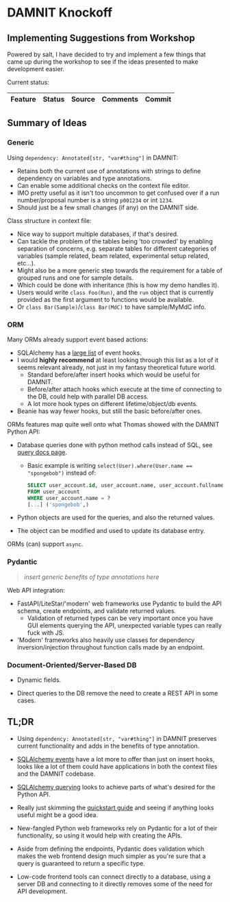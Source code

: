 # DAMNIT Knockoff

## Implementing Suggestions from Workshop

Powered by salt, I have decided to try and implement a few things that came up during the workshop to see if the ideas presented to make development easier.

Current status:

| Feature         | Status | Source       |Comments         | Commit |
|-----------------|--------|--------------|-----------------|--------|
## Summary of Ideas

### Generic

Using `dependency: Annotated[str, "var#thing"]` in DAMNIT:

- Retains both the current use of annotations with strings to define dependency on variables and type annotations.
- Can enable some additional checks on the context file editor.
- IMO pretty useful as it isn't too uncommon to get confused over if a run number/proposal number is a string `p001234` or int `1234`.
- Should just be a few small changes (if any) on the DAMNIT side.

Class structure in context file:

- Nice way to support multiple databases, if that's desired.
- Can tackle the problem of the tables being 'too crowded' by enabling separation of concerns, e.g. separate tables for different categories of variables (sample related, beam related, experimental setup related, etc...).
- Might also be a more generic step towards the requirement for a table of grouped runs and one for sample details.
- Which could be done with inheritance (this is how my demo handles it).
- Users would write `class Foo(Run)`, and the `run` object that is currently provided as the first argument to functions would be available.
- Or `class Bar(Sample)`/`class Bar(MdC)` to have sample/MyMdC info.

### ORM

Many ORMs already support event based actions:

- SQLAlchemy has a [large list](https://docs.sqlalchemy.org/en/20/orm/events.html) of event hooks.
- I would **highly recommend** at least looking through this list as a lot of it seems relevant already, not just in my fantasy theoretical future world.
  - Standard before/after insert hooks which would be useful for DAMNIT.
  - Before/after attach hooks which execute at the time of connecting to the DB, could help with parallel DB access.
  - A lot more hook types on different lifetime/object/db events.
- Beanie has way fewer hooks, but still the basic before/after ones.

ORMs features map quite well onto what Thomas showed with the DAMNIT Python API:

- Database queries done with python method calls instead of SQL, see [query docs page](https://docs.sqlalchemy.org/en/20/orm/queryguide/select.html).
  - Basic example is writing `select(User).where(User.name == "spongebob")` instead of:

    ```SQL
    SELECT user_account.id, user_account.name, user_account.fullname
    FROM user_account
    WHERE user_account.name = ?
    [...] ('spongebob',)
    ```

- Python objects are used for the queries, and also the returned values.
- The object can be modified and used to update its database entry.

ORMs (can) support `async`.

### Pydantic

> *insert generic benefits of type annotations here*

Web API integration:

- FastAPI/LiteStar/'modern' web frameworks use Pydantic to build the API schema, create endpoints, and validate returned values.
  - Validation of returned types can be very important once you have GUI elements querying the API, unexpected variable types can really fuck with JS.
- 'Modern' frameworks also heavily use classes for dependency inversion/injection throughout function calls made by an endpoint.

### Document-Oriented/Server-Based DB

- Dynamic fields.

- Direct queries to the DB remove the need to create a REST API in some cases.

## TL;DR

- Using `dependency: Annotated[str, "var#thing"]` in DAMNIT preserves current functionality and adds in the benefits of type annotation.

- [SQLAlchemy events](https://docs.sqlalchemy.org/en/20/orm/events.html) have a lot more to offer than just on insert hooks, looks like a lot of them could have applications in both the context files and the DAMNIT codebase.
- [SQLAlchemy querying](https://docs.sqlalchemy.org/en/20/orm/quickstart.html#simple-select) looks to achieve parts of what's desired for the Python API.
- Really just skimming the [quickstart guide](https://docs.sqlalchemy.org/en/20/orm/quickstart.html#simple-select) and seeing if anything looks useful might be a good idea.

- New-fangled Python web frameworks rely on Pydantic for a lot of their functionality, so using it would help with creating the APIs.
- Aside from defining the endpoints, Pydantic does validation which makes the web frontend design much simpler as you're sure that a query is guaranteed to return a specific type.

- Low-code frontend tools can connect directly to a database, using a server DB and connecting to it directly removes some of the need for API development.
